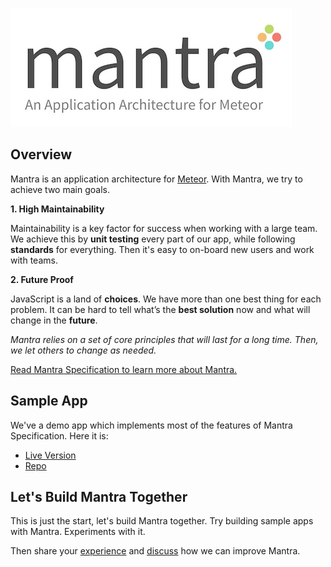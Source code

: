 
![Mantra - An Application Architecture for Meteor](resources/mantra-logo-small.jpg)

## Overview

Mantra is an application architecture for [Meteor](https://www.meteor.com/). With Mantra, we try to achieve two main goals.

**1. High Maintainability**

Maintainability is a key factor for success when working with a large team. We achieve this by **unit testing** every part of our app, while following **standards** for everything. Then it's easy to on-board new users and work with teams.

**2. Future Proof**

JavaScript is a land of **choices**. We have more than one best thing for each problem. It can be hard to tell what’s the **best solution** now and what will change in the **future**.

*Mantra relies on a set of core principles that will last for a long time. Then, we let others to change as needed.*

[Read Mantra Specification to learn more about Mantra.](https://kadirahq.github.io/mantra/)

## Sample App

We've a demo app which implements most of the features of Mantra Specification. Here it is:

* [Live Version](http://mantra-sample-blog.meteor.com/)
* [Repo](https://github.com/mantrajs/mantra-sample-blog-app)

## Let's Build Mantra Together

This is just the start, let's build Mantra together. Try building sample apps with Mantra. Experiments with it.

Then share your [experience](https://github.com/kadirahq/mantra/issues) and [discuss](https://github.com/kadirahq/mantra/issues) how we can improve Mantra.
